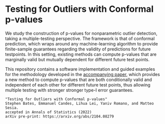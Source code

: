 # Testing for Outliers with Conformal p-values

We study the construction of p-values for nonparametric outlier detection, taking a multiple-testing perspective.  The framework is that of conformal prediction, which wraps around any machine-learning algorithm to provide finite-sample guarantees regarding the validity of predictions for future testpoints.  In this setting, existing methods can compute p-values that are marginally valid but mutually dependent for different future test points. 

This repository contains a software implementation and guided examples for the methodology developed in the [accompanying paper](https://arxiv.org/abs/2104.08279), which provides a new method to  compute p-values that are both conditionally valid and independent of each other for different future test points, thus allowing multiple testing with stronger stronger type-I error guarantees.
  ```
  "Testing for Outliers with Conformal p-values"
  Stephen Bates, Emmanuel Candes, Lihua Lei, Yaniv Romano, and Matteo Sesia. 
  accepted in Annals of Statistics (2022)
  arXiv pre-print: https://arxiv.org/abs/2104.08279
  ```
  
